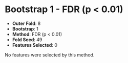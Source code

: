 # Bootstrap 1 - FDR (p < 0.01)

- **Outer Fold**: 8
- **Bootstrap**: 1
- **Method**: FDR (p < 0.01)
- **Fold Seed**: 49
- **Features Selected**: 0

No features were selected by this method.
